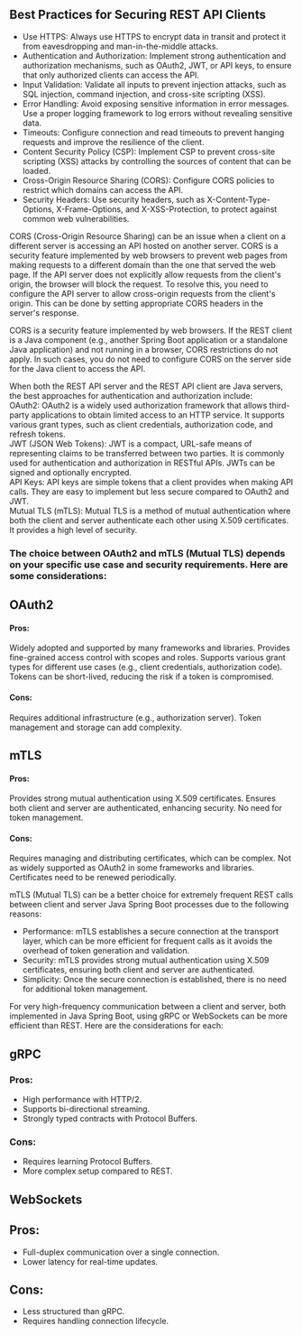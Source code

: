## Best Practices for Securing REST API Clients
- Use HTTPS: Always use HTTPS to encrypt data in transit and protect it from eavesdropping and man-in-the-middle attacks.  
- Authentication and Authorization: Implement strong authentication and authorization mechanisms, such as OAuth2, JWT, or API keys, to ensure that only authorized clients can access the API.  
- Input Validation: Validate all inputs to prevent injection attacks, such as SQL injection, command injection, and cross-site scripting (XSS).  
- Error Handling: Avoid exposing sensitive information in error messages. Use a proper logging framework to log errors without revealing sensitive data. 
- Timeouts: Configure connection and read timeouts to prevent hanging requests and improve the resilience of the client.  
- Content Security Policy (CSP): Implement CSP to prevent cross-site scripting (XSS) attacks by controlling the sources of content that can be loaded.  
- Cross-Origin Resource Sharing (CORS): Configure CORS policies to restrict which domains can access the API.  
- Security Headers: Use security headers, such as X-Content-Type-Options, X-Frame-Options, and X-XSS-Protection, to protect against common web vulnerabilities.  

CORS (Cross-Origin Resource Sharing) can be an issue when a client on a different server is accessing an API hosted on another server. 
CORS is a security feature implemented by web browsers to prevent web pages from making requests to a different domain than the one that served the web page. 
If the API server does not explicitly allow requests from the client's origin, the browser will block the request.  To resolve this, 
you need to configure the API server to allow cross-origin requests from the client's origin. This can be done by setting appropriate CORS headers in the server's response.


CORS is a security feature implemented by web browsers. 
If the REST client is a Java component (e.g., another Spring Boot application or a standalone Java application) 
and not running in a browser, CORS restrictions do not apply. 
In such cases, you do not need to configure CORS on the server side for the Java client to access the API.


When both the REST API server and the REST API client are Java servers, the best approaches for authentication and authorization include:  
OAuth2: OAuth2 is a widely used authorization framework that allows third-party applications to obtain limited access to an HTTP service. It supports various grant types, such as client credentials, authorization code, and refresh tokens.  
JWT (JSON Web Tokens): JWT is a compact, URL-safe means of representing claims to be transferred between two parties. It is commonly used for authentication and authorization in RESTful APIs. JWTs can be signed and optionally encrypted.  
API Keys: API keys are simple tokens that a client provides when making API calls. They are easy to implement but less secure compared to OAuth2 and JWT.  
Mutual TLS (mTLS): Mutual TLS is a method of mutual authentication where both the client and server authenticate each other using X.509 certificates. It provides a high level of security.


### The choice between OAuth2 and mTLS (Mutual TLS) depends on your specific use case and security requirements. Here are some considerations:  
## OAuth2
#### Pros:
Widely adopted and supported by many frameworks and libraries.
Provides fine-grained access control with scopes and roles.
Supports various grant types for different use cases (e.g., client credentials, authorization code).
Tokens can be short-lived, reducing the risk if a token is compromised.
#### Cons:
Requires additional infrastructure (e.g., authorization server).
Token management and storage can add complexity.
## mTLS
#### Pros:
Provides strong mutual authentication using X.509 certificates.
Ensures both client and server are authenticated, enhancing security.
No need for token management.
#### Cons:
Requires managing and distributing certificates, which can be complex.
Not as widely supported as OAuth2 in some frameworks and libraries.
Certificates need to be renewed periodically.


mTLS (Mutual TLS) can be a better choice for extremely frequent REST calls between client and server Java Spring Boot processes due to the following reasons:  
- Performance: mTLS establishes a secure connection at the transport layer, which can be more efficient for frequent calls as it avoids the overhead of token generation and validation.
- Security: mTLS provides strong mutual authentication using X.509 certificates, ensuring both client and server are authenticated.
- Simplicity: Once the secure connection is established, there is no need for additional token management.


For very high-frequency communication between a client and server, 
both implemented in Java Spring Boot, 
using gRPC or WebSockets can be more efficient than REST. 
Here are the considerations for each:  
## gRPC

### Pros:
- High performance with HTTP/2.
- Supports bi-directional streaming.
- Strongly typed contracts with Protocol Buffers.
### Cons:
- Requires learning Protocol Buffers.
- More complex setup compared to REST.

## WebSockets

## Pros:
- Full-duplex communication over a single connection.
- Lower latency for real-time updates.
## Cons:
- Less structured than gRPC.
- Requires handling connection lifecycle.